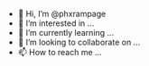 - 👋 Hi, I’m @phxrampage
- 👀 I’m interested in ...
- 🌱 I’m currently learning ...
- 💞️ I’m looking to collaborate on ...
- 📫 How to reach me ...

<!---
phxrampage/phxrampage is a ✨ special ✨ repository because its `README.md` (this file) appears on your GitHub profile.
You can click the Preview link to take a look at your changes.
--->
